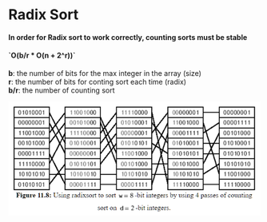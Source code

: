 # Radix Sort

<h4>In order for Radix sort to work correctly, counting sorts must be stable</h4>
<h4>`O(b/r * O(n + 2^r))`</h4>

**b**: the number of bits for the max integer in the array (size)<br>
**r**: the number of bits for conting sort each time (radix)<br>
**b/r**: the number of counting sort <br>

<img src="/images/RadixSort.png">
